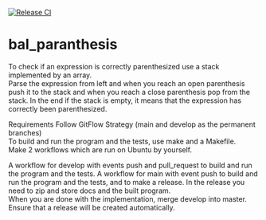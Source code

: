 
[![Release CI](https://github.com/Bharathivijayagopal/bal_paranthesis/actions/workflows/release.yml/badge.svg)](https://github.com/Bharathivijayagopal/bal_paranthesis/actions/workflows/release.yml)


# bal_paranthesis

To check if an expression is correctly parenthesized use a stack implemented by an array.  
Parse the expression from left and when you reach an open parenthesis push it to the stack and when you reach a close parenthesis pop from the stack.
In the end if the stack is empty, it means that the expression has correctly been parenthesized.

 

Requirements
Follow GitFlow Strategy (main and develop as the permanent branches)  
To build and run the program and the tests, use make and a Makefile.  
Make 2 workflows which are run on Ubuntu by yourself.  

A workflow for develop with events push and pull_request to build and run the program and the tests.
A workflow for main with event push to build and run the program and the tests, and to make a release.
In the release you need to zip and store docs and the built program.  
When you are done with the implementation, merge develop into master. Ensure that a release will be created automatically.
